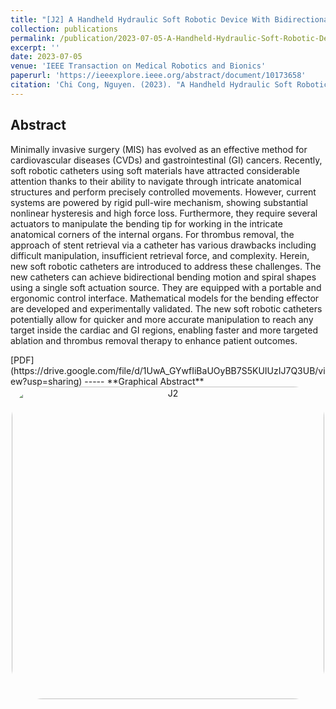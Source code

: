 ```yaml
---
title: "[J2] A Handheld Hydraulic Soft Robotic Device With Bidirectional Bending End-Effector for Minimally Invasive Surgery"
collection: publications
permalink: /publication/2023-07-05-A-Handheld-Hydraulic-Soft-Robotic-Device-With-Bidirectional-Bending-End-Effector-for-Minimally-Invasive-Surgery
excerpt: ''
date: 2023-07-05
venue: 'IEEE Transaction on Medical Robotics and Bionics'
paperurl: 'https://ieeexplore.ieee.org/abstract/document/10173658'
citation: 'Chi Cong, Nguyen. (2023). "A Handheld Hydraulic Soft Robotic Device With Bidirectional Bending End-Effector for Minimally Invasive Surgery" <i>IEEE Transaction on Medical Robotics and Bionics</i>.'
---
```

**Abstract**
-----
<div class="excerpt-content">
  <p>
Minimally invasive surgery (MIS) has evolved as an effective method for cardiovascular diseases (CVDs) and gastrointestinal (GI) cancers. Recently, soft robotic catheters using soft materials have attracted considerable attention thanks to their ability to navigate through intricate anatomical structures and perform precisely controlled movements. However, current systems are powered by rigid pull-wire mechanism, showing substantial nonlinear hysteresis and high force loss. Furthermore, they require several actuators to manipulate the bending tip for working in the intricate anatomical corners of the internal organs. For thrombus removal, the approach of stent retrieval via a catheter has various drawbacks including difficult manipulation, insufficient retrieval force, and complexity. Herein, new soft robotic catheters are introduced to address these challenges. The new catheters can achieve bidirectional bending motion and spiral shapes using a single soft actuation source. They are equipped with a portable and ergonomic control interface. Mathematical models for the bending effector are developed and experimentally validated. The new soft robotic catheters potentially allow for quicker and more accurate manipulation to reach any target inside the cardiac and GI regions, enabling faster and more targeted ablation and thrombus removal therapy to enhance patient outcomes. 
  </p>
</div>
[PDF](https://drive.google.com/file/d/1UwA_GYwfIiBaUOyBB7S5KUIUzIJ7Q3UB/view?usp=sharing)
-----
**Graphical Abstract**
<div style="text-align: center;">
  <img src='/images/J2.png' width='500' alt='J2' style='border-radius: 50px;'>
</div>

